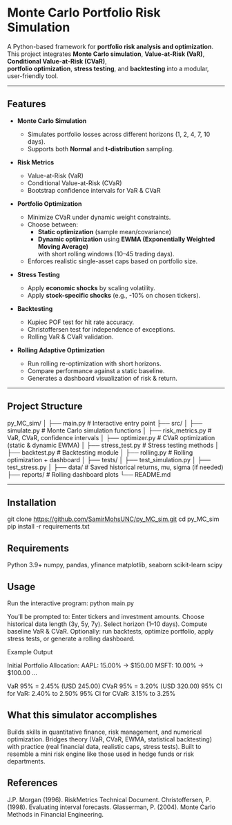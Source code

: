 # Monte Carlo Portfolio Risk Simulation

A Python-based framework for **portfolio risk analysis and optimization**.  
This project integrates **Monte Carlo simulation**, **Value-at-Risk (VaR)**, **Conditional Value-at-Risk (CVaR)**,  
**portfolio optimization**, **stress testing**, and **backtesting** into a modular, user-friendly tool.

---

## Features
- **Monte Carlo Simulation**  
  - Simulates portfolio losses across different horizons (1, 2, 4, 7, 10 days).  
  - Supports both **Normal** and **t-distribution** sampling.

- **Risk Metrics**
  - Value-at-Risk (VaR)  
  - Conditional Value-at-Risk (CVaR)  
  - Bootstrap confidence intervals for VaR & CVaR  

- **Portfolio Optimization**
  - Minimize CVaR under dynamic weight constraints.  
  - Choose between:
    - **Static optimization** (sample mean/covariance)  
    - **Dynamic optimization** using **EWMA (Exponentially Weighted Moving Average)**  
      with short rolling windows (10–45 trading days).  
  - Enforces realistic single-asset caps based on portfolio size.  

- **Stress Testing**
  - Apply **economic shocks** by scaling volatility.  
  - Apply **stock-specific shocks** (e.g., -10% on chosen tickers).  

- **Backtesting**
  - Kupiec POF test for hit rate accuracy.  
  - Christoffersen test for independence of exceptions.  
  - Rolling VaR & CVaR validation.  

- **Rolling Adaptive Optimization**
  - Run rolling re-optimization with short horizons.  
  - Compare performance against a static baseline.  
  - Generates a dashboard visualization of risk & return.

---

## Project Structure
py_MC_sim/
│
├── main.py # Interactive entry point
├── src/
│ ├── simulate.py # Monte Carlo simulation functions
│ ├── risk_metrics.py # VaR, CVaR, confidence intervals
│ ├── optimizer.py # CVaR optimization (static & dynamic EWMA)
│ ├── stress_test.py # Stress testing methods
│ ├── backtest.py # Backtesting module
│ ├── rolling.py # Rolling optimization + dashboard
│
├── tests/
│ ├── test_simulation.py
│ ├── test_stress.py
│
├── data/ # Saved historical returns, mu, sigma (if needed)
├── reports/ # Rolling dashboard plots
└── README.md

---

## Installation
git clone https://github.com/SamirMohsUNC/py_MC_sim.git
cd py_MC_sim
pip install -r requirements.txt



## Requirements
Python 3.9+
numpy, pandas, yfinance
matplotlib, seaborn
scikit-learn
scipy


## Usage
Run the interactive program:
python main.py

You’ll be prompted to:
Enter tickers and investment amounts.
Choose historical data length (3y, 5y, 7y).
Select horizon (1–10 days).
Compute baseline VaR & CVaR.
Optionally: run backtests, optimize portfolio, apply stress tests, or generate a rolling dashboard.


Example Output

Initial Portfolio Allocation:
AAPL: 15.00% -> $150.00
MSFT: 10.00% -> $100.00
...

VaR 95% = 2.45% (USD 245.00)
CVaR 95% = 3.20% (USD 320.00)
95% CI for VaR: 2.40% to 2.50%
95% CI for CVaR: 3.15% to 3.25%


## What this simulator accomplishes
Builds skills in quantitative finance, risk management, and numerical optimization.
Bridges theory (VaR, CVaR, EWMA, statistical backtesting) with practice (real financial data, realistic caps, stress tests).
Built to resemble a mini risk engine like those used in hedge funds or risk departments.


## References
J.P. Morgan (1996). RiskMetrics Technical Document.
Christoffersen, P. (1998). Evaluating interval forecasts.
Glasserman, P. (2004). Monte Carlo Methods in Financial Engineering.